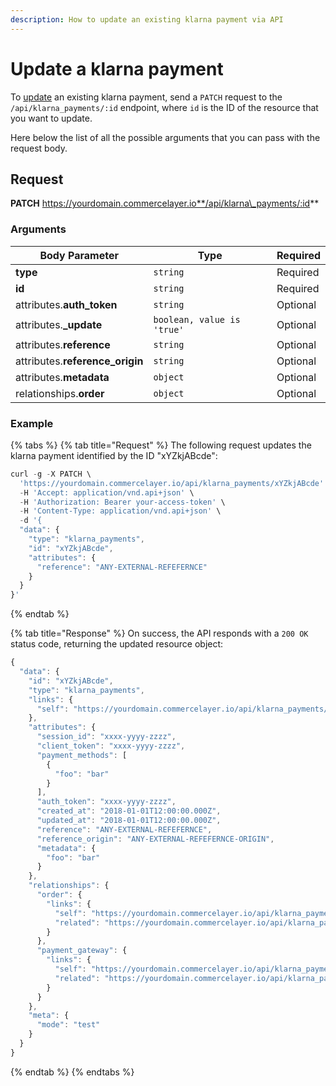 ```yaml
---
description: How to update an existing klarna payment via API
---
```


# Update a klarna payment

To [update](https://docs.commercelayer.io/developers/updating-resources) an existing klarna payment, send a `PATCH` request to the `/api/klarna_payments/:id` endpoint, where `id` is the ID of the resource that you want to update.

Here below the list of all the possible arguments that you can pass with the request body.

## Request

**PATCH** https://yourdomain.commercelayer.io**/api/klarna\_payments/:id**

### Arguments

| Body Parameter                   | Type                       | Required |
| -------------------------------- | -------------------------- | -------- |
| **type**                         | `string`                   | Required |
| **id**                           | `string`                   | Required |
| attributes.**auth\_token**       | `string`                   | Optional |
| attributes.**\_update**          | `boolean, value is 'true'` | Optional |
| attributes.**reference**         | `string`                   | Optional |
| attributes.**reference\_origin** | `string`                   | Optional |
| attributes.**metadata**          | `object`                   | Optional |
| relationships.**order**          | `object`                   | Optional |

### Example

{% tabs %}
{% tab title="Request" %}
The following request updates the klarna payment identified by the ID "xYZkjABcde":

```javascript
curl -g -X PATCH \
  'https://yourdomain.commercelayer.io/api/klarna_payments/xYZkjABcde' \
  -H 'Accept: application/vnd.api+json' \
  -H 'Authorization: Bearer your-access-token' \
  -H 'Content-Type: application/vnd.api+json' \
  -d '{
  "data": {
    "type": "klarna_payments",
    "id": "xYZkjABcde",
    "attributes": {
      "reference": "ANY-EXTERNAL-REFEFERNCE"
    }
  }
}'
```
{% endtab %}

{% tab title="Response" %}
On success, the API responds with a `200 OK` status code, returning the updated resource object:

```javascript
{
  "data": {
    "id": "xYZkjABcde",
    "type": "klarna_payments",
    "links": {
      "self": "https://yourdomain.commercelayer.io/api/klarna_payments/xYZkjABcde"
    },
    "attributes": {
      "session_id": "xxxx-yyyy-zzzz",
      "client_token": "xxxx-yyyy-zzzz",
      "payment_methods": [
        {
          "foo": "bar"
        }
      ],
      "auth_token": "xxxx-yyyy-zzzz",
      "created_at": "2018-01-01T12:00:00.000Z",
      "updated_at": "2018-01-01T12:00:00.000Z",
      "reference": "ANY-EXTERNAL-REFEFERNCE",
      "reference_origin": "ANY-EXTERNAL-REFEFERNCE-ORIGIN",
      "metadata": {
        "foo": "bar"
      }
    },
    "relationships": {
      "order": {
        "links": {
          "self": "https://yourdomain.commercelayer.io/api/klarna_payments/xYZkjABcde/relationships/order",
          "related": "https://yourdomain.commercelayer.io/api/klarna_payments/xYZkjABcde/order"
        }
      },
      "payment_gateway": {
        "links": {
          "self": "https://yourdomain.commercelayer.io/api/klarna_payments/xYZkjABcde/relationships/payment_gateway",
          "related": "https://yourdomain.commercelayer.io/api/klarna_payments/xYZkjABcde/payment_gateway"
        }
      }
    },
    "meta": {
      "mode": "test"
    }
  }
}
```
{% endtab %}
{% endtabs %}
